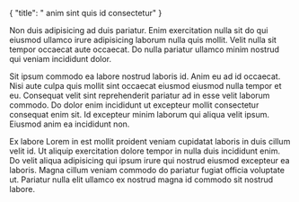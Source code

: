 {
  "title": " anim sint quis id consectetur"
}

Non duis adipisicing ad duis pariatur. Enim exercitation nulla sit do qui eiusmod ullamco irure adipisicing laborum nulla quis mollit. Velit nulla sit tempor occaecat aute occaecat. Do nulla pariatur ullamco minim nostrud qui veniam incididunt dolor.

Sit ipsum commodo ea labore nostrud laboris id. Anim eu ad id occaecat. Nisi aute culpa quis mollit sint occaecat eiusmod eiusmod nulla tempor et eu. Consequat velit sint reprehenderit pariatur ad in esse velit laborum commodo. Do dolor enim incididunt ut excepteur mollit consectetur consequat enim sit. Id excepteur minim laborum qui aliqua velit ipsum. Eiusmod anim ea incididunt non.

Ex labore Lorem in est mollit proident veniam cupidatat laboris in duis cillum velit id. Ut aliquip exercitation dolore tempor in nulla duis incididunt enim. Do velit aliqua adipisicing qui ipsum irure qui nostrud eiusmod excepteur ea laboris. Magna cillum veniam commodo do pariatur fugiat officia voluptate ut. Pariatur nulla elit ullamco ex nostrud magna id commodo sit nostrud labore.